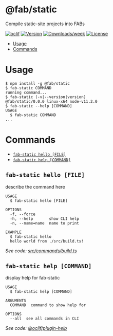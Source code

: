 @fab/static
===========

Compile static-site projects into FABs

[![oclif](https://img.shields.io/badge/cli-oclif-brightgreen.svg)](https://oclif.io)
[![Version](https://img.shields.io/npm/v/@fab/static.svg)](https://npmjs.org/package/@fab/static)
[![Downloads/week](https://img.shields.io/npm/dw/@fab/static.svg)](https://npmjs.org/package/@fab/static)
[![License](https://img.shields.io/npm/l/@fab/static.svg)](https://github.com/fab-spec/fab/blob/master/package.json)

<!-- toc -->
* [Usage](#usage)
* [Commands](#commands)
<!-- tocstop -->
# Usage
<!-- usage -->
```sh-session
$ npm install -g @fab/static
$ fab-static COMMAND
running command...
$ fab-static (-v|--version|version)
@fab/static/0.0.0 linux-x64 node-v11.2.0
$ fab-static --help [COMMAND]
USAGE
  $ fab-static COMMAND
...
```
<!-- usagestop -->
# Commands
<!-- commands -->
* [`fab-static hello [FILE]`](#fab-static-hello-file)
* [`fab-static help [COMMAND]`](#fab-static-help-command)

## `fab-static hello [FILE]`

describe the command here

```
USAGE
  $ fab-static hello [FILE]

OPTIONS
  -f, --force
  -h, --help       show CLI help
  -n, --name=name  name to print

EXAMPLE
  $ fab-static hello
  hello world from ./src/build.ts!
```

_See code: [src/commands/build.ts](https://github.com/fab-spec/fab/blob/v0.0.0/src/commands/hello.ts)_

## `fab-static help [COMMAND]`

display help for fab-static

```
USAGE
  $ fab-static help [COMMAND]

ARGUMENTS
  COMMAND  command to show help for

OPTIONS
  --all  see all commands in CLI
```

_See code: [@oclif/plugin-help](https://github.com/oclif/plugin-help/blob/v2.1.3/src/commands/help.ts)_
<!-- commandsstop -->
